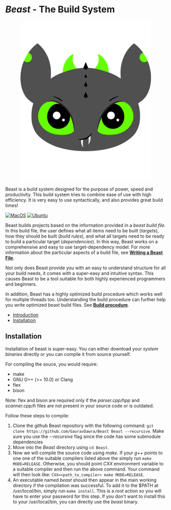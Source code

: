 # <p id="beast-the-build-system"></p> ***Beast*** - The Build System
<p align="center">
<img style="align: center;" src="resources/logo/logo.png" title="Logo" height="500px"  /></p>
Beast is a build system designed for the purpose of power,
speed and productivity. This build system tries to combine ease 
of use with high efficiency. It is very easy to use syntactically,
and also provides great build times!
<br>

[![MacOS](https://github.com/GauravDawra/Beast/actions/workflows/mac_build.yml/badge.svg)](https://github.com/GauravDawra/Beast/actions?query=workflow%3AMacOS)
[![Ubuntu](https://github.com/GauravDawra/Beast/actions/workflows/ubuntu_build.yml/badge.svg)](https://github.com/GauravDawra/Beast/actions?query=workflow%3AUbuntu)

Beast builds projects based on the information provided in a *beast build file*. In this build file, the user defines what all items need to be built (*targets*), how they should be built (*build rules*), and what all targets need to be ready to build a particular target (*dependencies*). In this way, Beast works on a comprehensive and easy to use target-dependency model. For more information about the particular aspects of a build file, see [**Writing a Beast File**](writingABeastFile.md).

Not only does Beast provide you with an easy to understand structure for all your build needs, it comes with a super-easy and intuitive syntax. This causes Beast to be a tool suitable for both highly experienced programmers and beginners.

In addition, Beast has a highly optimized build procedure which works well for multiple threads too. Understanding the build procedure can further help you write optimized beast build files. See [**Build procedure**](buildProcedure.md).

- [Introduction](#beast-the-build-system)
- [Installation](#installation)

## <p id="installation"></p>Installation

Installation of beast is super-easy.
You can either download your *system binaries* directly or you can compile it from source yourself.

For compiling the souce, you would require:
- make
- GNU G++ (>= 10.0) or Clang
- flex
- bison

Note: flex and bison are required only if the *parser.cpp/hpp* and *scanner.cpp/h* files are not present in your source code or is outdated.

Follow these steps to compile:
1. Clone the github Beast repository with the following command:
   `git clone https://github.com/GauravDawra/Beast Beast --recursive`.
   Make sure you use the *--recursive* flag since the code has some submodule dependencies
2. Move into the *Beast* directory using `cd Beast`.
3. Now we will compile the source code using *make*. If your *g++* points to one one of the suitable compilers listed above the simply run `make MODE=RELEASE`. Otherwise, you should point *CXX* environment variable to a suitable compiler and then run the above command. Your command will then look like: `CXX=<path_to_compiler> make MODE=RELEASE`.
4. An executable named *beast* should then appear in the main working directory if the compilation was successful. To add it to the $PATH at */usr/local/bin*, simply run `make install`. This is a root action so you will have to enter your password for this step. If you don't want to install this to your /usr/local/bin, you can directly use the *beast* binary.